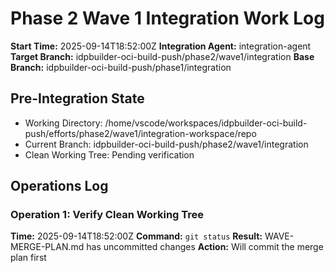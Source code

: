 # Phase 2 Wave 1 Integration Work Log
**Start Time:** 2025-09-14T18:52:00Z
**Integration Agent:** integration-agent
**Target Branch:** idpbuilder-oci-build-push/phase2/wave1/integration
**Base Branch:** idpbuilder-oci-build-push/phase1/integration

## Pre-Integration State
- Working Directory: /home/vscode/workspaces/idpbuilder-oci-build-push/efforts/phase2/wave1/integration-workspace/repo
- Current Branch: idpbuilder-oci-build-push/phase2/wave1/integration
- Clean Working Tree: Pending verification

## Operations Log

### Operation 1: Verify Clean Working Tree
**Time:** 2025-09-14T18:52:00Z
**Command:** `git status`
**Result:** WAVE-MERGE-PLAN.md has uncommitted changes
**Action:** Will commit the merge plan first
